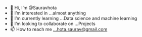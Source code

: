 - 👋 Hi, I’m @Sauravhota
- 👀 I’m interested in ...almost anything
- 🌱 I’m currently learning ...Data science and machine learning
- 💞️ I’m looking to collaborate on ...Projects
- 📫 How to reach me ...hota.saurav@gmail.com
